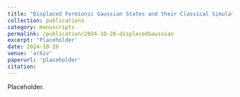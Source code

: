 ```yaml
---
title: "Displaced Fermionic Gaussian States and their Classical Simulation"
collection: publications
category: manuscripts
permalink: /publication/2024-10-26-displacedGaussian
excerpt: 'Placeholder'
date: 2024-10-26
venue: 'arXiv'
paperurl: 'placeholder'
citation: 
---
```


Placeholder. 